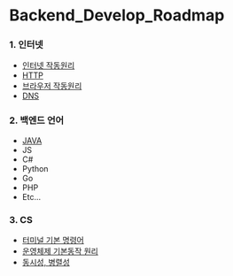 # Backend_Develop_Roadmap

### 1. 인터넷
  - <a href="https://velog.io/@sjh9391985/%EC%9D%B8%ED%84%B0%EB%84%B7-%EC%9E%91%EB%8F%99%EA%B3%BC%EC%A0%95">인터넷 작동원리</a>
  - <a href="https://velog.io/@sjh9391985/HTTP-%EB%9E%80">HTTP</a>
  - <a href="https://velog.io/@sjh9391985/%EB%B8%8C%EB%9D%BC%EC%9A%B0%EC%A0%80-%EB%8F%99%EC%9E%91%EC%9B%90%EB%A6%AC">브라우저 작동원리</a>
  - <a href="https://velog.io/@sjh9391985/DNS">DNS</a>

### 2. 백엔드 언어
  - <a href="https://www.w3schools.com/java/default.asp">JAVA</a>
  - JS 
  - C#
  - Python
  - Go
  - PHP
  - Etc...
  
### 3. CS
  - <a href="https://velog.io/@sjh9391985/Terminal">터미널 기본 명령어</a>
  - <a href="https://velog.io/@sjh9391985/OS">운영체제 기본동작 원리</a>
  - <a href="https://velog.io/@sjh9391985/%EB%8F%99%EC%8B%9C%EC%84%B1-%EB%B3%91%EB%A0%AC%EC%84%B1">동시성, 병렬성</a>
